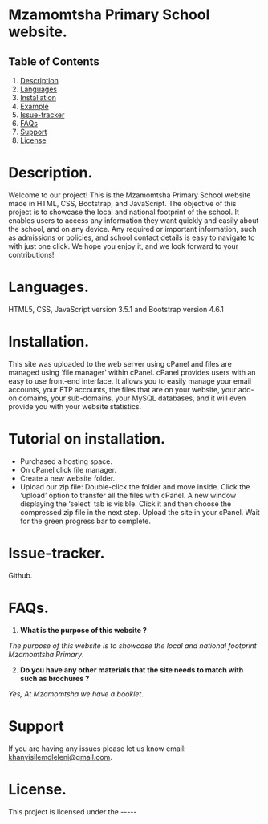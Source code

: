 # Mzamomtsha Primary School website.
## Table of Contents
1. [Description](#Description)
2. [Languages](#Languages)
3. [Installation](#Installation)
4. [Example](#Example)
5. [Issue-tracker](#Issue-tracker)
6. [FAQs](#FAQs)
7. [Support](#Support)
8. [License](#License)
# Description.

Welcome to our project! This is the Mzamomtsha Primary School website made in HTML, CSS, Bootstrap, and JavaScript. The objective of this project is to showcase the local and national footprint of the school. It enables users to access any information they want quickly and easily about the school, and on any device. Any required or important information, such as admissions or policies, and school contact details is easy to navigate to with just one click. We hope you enjoy it, and we look forward to your contributions!

# Languages.
HTML5, CSS, JavaScript version 3.5.1 and Bootstrap version 4.6.1

# Installation.

This site was uploaded to the web server using cPanel and files are managed using ‘file manager’ within cPanel. cPanel provides users with an easy to use front-end interface. It allows you to easily manage your email accounts, your FTP accounts, the files that are on your website, your add-on domains, your sub-domains, your MySQL databases, and it will even provide you with your website statistics.

# Tutorial on installation.

- Purchased a hosting space.
- On cPanel click file manager.
- Create a new website folder.
- Upload our zip file: 
 Double-click the folder and move inside.
 Click the ‘upload’ option to transfer all the files with cPanel.
 A new window displaying the ‘select’ tab is visible.
 Click it and then choose the compressed zip file in the next step.
 Upload the site in your cPanel.
 Wait for the green progress bar to complete.

# Issue-tracker.

Github.

# FAQs.
1. **What is the purpose of this website ?**

 _The purpose of this website is to showcase the local
and national footprint Mzamomtsha Primary_. 

2. **Do you have any other materials that the site needs to match with such as brochures ?**

 _Yes, At Mzamomtsha we have a booklet_. 

# Support

If you are having any issues please let us know email: khanyisilemdleleni@gmail.com.

# License.

This project is licensed under the -----

